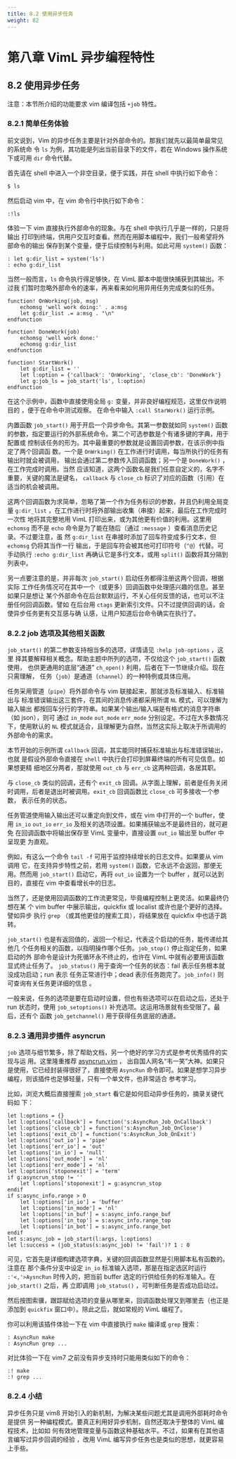 ```yaml
---
title: 8.2 使用异步任务
weight: 82
---
```

# 第八章 VimL 异步编程特性

## 8.2 使用异步任务

注意：本节所介绍的功能要求 vim 编译包括 `+job` 特性。

### 8.2.1 简单任务体验

前文说到，Vim 的异步任务主要是针对外部命令的。那我们就先以最简单最常见的系统命
令 `ls` 为例，其功能是列出当前目录下的文件，若在 Windows 操作系统下或可用 `dir` 
命令代替。

首先请在 shell 中进入一个非空目录，便于实践，并在 shell 中执行如下命令：
```bash
$ ls
```

然后启动 vim 中，在 vim 命令行中执行如下命令：
```vim
:!ls
```

体验一下 vim 直接执行外部命令的现象。与在 shell 中执行几乎是一样的，只是将输出
打印到终端，供用户交互时查看。然而在用脚本编程中，我们一般希望将外部命令的输出
保存到某个变量，便于后续控制与利用。如此可用 `system()` 函数：

```vim
: let g:dir_list = system('ls')
: echo g:dir_list
```

当然一般而言，`ls` 命令执行得足够快，在 VimL 脚本中能很快捕获到其输出。不过我
们暂时忽略外部命令的速率，再来看来如何用异用任务完成类似的任务。

```vim
function! OnWorking(job, msg)
    echomsg 'well work doing:' . a:msg
    let g:dir_list .= a:msg . "\n"
endfunction

function! DoneWork(job)
    echomsg 'well work done:'
    echomsg g:dir_list
endfunction

function! StartWork()
    let g:dir_list = ''
    let l:option = {'callback': 'OnWorking', 'close_cb': 'DoneWork'}
    let g:job_ls = job_start('ls', l:option)
endfunction
```

在这个示例中，函数中直接使用全局 `g:` 变量，并非良好编程规范，这里仅作说明目的
，便于在命令中测试观察。 在命令中输入 `:call StarWork()` 运行示例。

内置函数 `job_start()` 用于开启一个异步命令。其第一参数就如同 `system()` 函数
的参数，指定要运行的外部系统命令。第二个可选参数是个有诸多键的字典，用于配置或
控制该任务的形为。其中最重要的参数就是设置回调参数，在该示例中指定了两个回调函
数。一个是 `OnWrking()` 在工作进行时调用，每当所执行的任务有输出时就会被调用，
输出会通过第二参数传入回调函数；另一个是 `DoneWork()` ，在工作完成时调用。当然
应该知道，这两个函数名是我们任意自定义的，名字不重要，关键的魔法是键名，
`callback` 与 `close_cb` 标识了对应的函数（引用）在适当的机会被调用。

这两个回调函数为求简单，忽略了第一个作为任务标识的参数，并且仍利用全局变量
`g:dir_list` ，在工作进行时将外部输出收集（串接）起来，最后在工作完成时一次性
地将其完整地用 VimL 打印出来，或为其他更有价值的利用。这里用 `echomsg` 而不是
`echo` 命令是为了能在随后（通过 `:message` ）查看消息历史记录。不过要注意，虽
然 `g:dir_list` 在串接时添加了回车符变成多行文本，但 `echomsg` 仍将其当作一行
输出，于是回车符会被其他可打印符号（`^@`）代替。可手动执行 `:echo g:dir_list`
再确认它是多行文本，或用 `split()` 函数将其分隔到列表中。

另一点要注意的是，并非每次 `job_start()` 启动任务都得注册这两个回调，根据实际
工作任务情况可在其中一个（或更多）回调函数中处理感兴趣的信息。甚至如果只是想让
某个外部命令在后台默默运行，不关心任何反馈的话，也可以不注册任何回调函数。譬如
在后台用 `ctags` 更新索引文件。只不过提供回调的话，会使异步任务更有交互感与确
认感，让用户知道后台命令确实在执行了。

### 8.2.2 job 选项及其他相关函数

`job_start()` 的第二参数支持相当多的选项，详情请见 `:help job-options` ，这里
择其要解释相关概念。帮助主题中所列的选项，不仅给这个 `job_start()` 函数使用，
也供更通用的底层“通道” `ch_open()` 利用，后者在下一节继续介绍。现在只需理解，
任务（`job`）是通道（`channel`）的一种特例或具体应用。

任务采用管道（`pipe`）将外部命令与 vim 联接起来，那就涉及标准输入、标准输出与
标准错误输出这三套件，在其间的消息传递都采用所谓 `NL` 模式，可以理解为输入输出
都按回车分行的字符串。如果某个输出/输入端是有格式的消息字符串（如 json），则可
通过 `in_mode` `out_mode` `err_mode` 分别设定。不过在大多数情况下，使用默认的
`NL` 模式就适合，且理解更为自然，当然这实际上取决于所调用的外部命令的需求。

本节开始的示例所谓 `callback` 回调，其实能同时捕获标准输出与标准错误输出，也就
是假设外部命令直接在 `shell` 中执行会打印到屏幕终端的所有可见信息。如果想更精
细地区分两者，那就使用 `out_cb` 与 `err_cb` 这两种回调，各居其职。

与 `close_cb` 类似的回调，还有个 `exit_cb` 回调。从字面上理解，前者是任务关闭
时调用，后者是退出时被调用。`exit_cb` 回调函数比 `close_cb` 可多接收一个参数，
表示任务的状态。

任务管道使用输入输出还可以重定向到文件，或在 vim 中打开的一个 buffer，使用
`in_io` `out_io` `err_io` 及相关的选项设置。如果捕获输出不是最终目的，就可避免
在回调函数中将输出保存至 VimL 变量中，直接设置 `out_io` 输出至 buffer 中呈现更
为直观。

例如，有这么一个命令 `tail -f` 可用于监控持续增长的日志文件。如果要从 vim 调用
它，在支持异步特性之前，若用 `system()` 函数，它永远不会返回，那便无用。然而用
`job_start()` 启动它，再将 `out_io` 设置为一个 buffer ，就可以达到目的，直接在
vim 中查看增长中的日志。

当然了，还是使用回调函数的工作流更常见，毕竟编程控制上更灵活。如果最终仍想在某
个 vim buffer 中展示输出，quickfix 或 localist 或许也是个更好的选择。譬如异步
执行 `grep` （或其他更佳的搜索工具），将结果放在 quickfix 中也适于跳转。

`job_start()` 也是有返回值的，返回一个标记，代表这个启动的任务，能传递给其他几
个任务相关的函数，以指明操作哪个任务。`job_stop()` 停止指定任务，如果启动的外
部命令是设计为死循环永不终止的，也许在 VimL 中就有必要用该函数显式终止任务了。
`job_status()` 用于查询一个任务的状态：fail 表示任务根本就没成功启动；run 表示
任务正常进行中；dead 表示任务跑完了。`job_info()` 则可查询有关任务更详细的信息
。

一般来说，任务的选项是要在启动时设置，但也有些选项可以在启动之后，还处于 run
状态时，使用 `job_setoptions()` 补充选项。这运用场景就有些受限了。最后，还有个
函数 `job_getchannel()` 用于获得任务底层的通道。

### 8.2.3 通用异步插件 asyncrun

`job` 选项与细节繁多，除了帮助文档，另一个绝好的学习方式是参考优秀插件的实现与运
用。这里隆重推荐 [asyncrun.vim](https://github.com/skywind3000/asyncrun.vim) ，
出自国人网名“韦一笑”大神。如果只是使用，它已经封装得很好了，直接使用 `AsyncRun` 
命令即可。如果是想学习异步编程，则该插件也足够轻量，只有一个单文件，也非常适合
参考学习。

比如，浏览大概后直接搜索 `job_start` 看它是如何启动异步任务的，摘录关键代码如
下：

```vim
let l:options = {}
let l:options['callback'] = function('s:AsyncRun_Job_OnCallback')
let l:options['close_cb'] = function('s:AsyncRun_Job_OnClose')
let l:options['exit_cb'] = function('s:AsyncRun_Job_OnExit')
let l:options['out_io'] = 'pipe'
let l:options['err_io'] = 'out'
let l:options['in_io'] = 'null'
let l:options['out_mode'] = 'nl'
let l:options['err_mode'] = 'nl'
let l:options['stoponexit'] = 'term'
if g:asyncrun_stop != ''
    let l:options['stoponexit'] = g:asyncrun_stop
endif
if s:async_info.range > 0
    let l:options['in_io'] = 'buffer'
    let l:options['in_mode'] = 'nl'
    let l:options['in_buf'] = s:async_info.range_buf
    let l:options['in_top'] = s:async_info.range_top
    let l:options['in_bot'] = s:async_info.range_bot
endif
let s:async_job = job_start(l:args, l:options)
let l:success = (job_status(s:async_job) != 'fail')? 1 : 0
```

可见，它首先是详细构建选项字典，关键的回调函数显然是引用脚本私有函数的。注意在
那个条件分支中设定 `in_io` 标准输入选项，那是在指定选区时运行 `:'<,'>AysncRun`
时传入的，把当前 buffer 选定的行供给任务的标准输入。在 `job_start()` 之后，再
立即调用 `job_status()` ，可判断任务是否成功启动过。

然后按图索骥，跟踪赋给选项的变量从哪里来，回调函数处理又到哪里去（也正是添加到
`quickfix` 窗口中）。除此之后，就如常规的 VimL 编程了。

你可以利用该插件体验一下在 vim 中直接执行 `make` 编译或 `grep` 搜索：

```vim
: AsyncRun make
: AsyncRun grep ...
```

对比体验一下在 vim7 之前没有异步支持时只能用类似如下的命令：

```vim
:! make
:! grep ...
```

### 8.2.4 小结

异步任务只是 vim8 开始引入的新机制，为解决某些问题尤其是调用外部耗时命令是提供
另一种编程模式。要真正利用好异步机制，自然还取决于整体的 VimL 编程技术，比如如
何有效地管理变量与函数这种基础水平。不过，如果有在其他语言编写过异步回调的经验
，改用 VimL 编写异步任务也是类似的思想，就更容易上手些。
